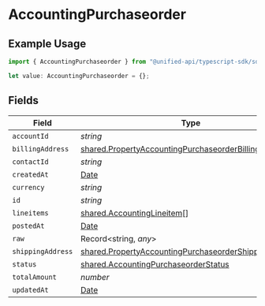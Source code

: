 # AccountingPurchaseorder

## Example Usage

```typescript
import { AccountingPurchaseorder } from "@unified-api/typescript-sdk/sdk/models/shared";

let value: AccountingPurchaseorder = {};
```

## Fields

| Field                                                                                                                                 | Type                                                                                                                                  | Required                                                                                                                              | Description                                                                                                                           |
| ------------------------------------------------------------------------------------------------------------------------------------- | ------------------------------------------------------------------------------------------------------------------------------------- | ------------------------------------------------------------------------------------------------------------------------------------- | ------------------------------------------------------------------------------------------------------------------------------------- |
| `accountId`                                                                                                                           | *string*                                                                                                                              | :heavy_minus_sign:                                                                                                                    | N/A                                                                                                                                   |
| `billingAddress`                                                                                                                      | [shared.PropertyAccountingPurchaseorderBillingAddress](../../../sdk/models/shared/propertyaccountingpurchaseorderbillingaddress.md)   | :heavy_minus_sign:                                                                                                                    | N/A                                                                                                                                   |
| `contactId`                                                                                                                           | *string*                                                                                                                              | :heavy_minus_sign:                                                                                                                    | N/A                                                                                                                                   |
| `createdAt`                                                                                                                           | [Date](https://developer.mozilla.org/en-US/docs/Web/JavaScript/Reference/Global_Objects/Date)                                         | :heavy_minus_sign:                                                                                                                    | N/A                                                                                                                                   |
| `currency`                                                                                                                            | *string*                                                                                                                              | :heavy_minus_sign:                                                                                                                    | N/A                                                                                                                                   |
| `id`                                                                                                                                  | *string*                                                                                                                              | :heavy_minus_sign:                                                                                                                    | N/A                                                                                                                                   |
| `lineitems`                                                                                                                           | [shared.AccountingLineitem](../../../sdk/models/shared/accountinglineitem.md)[]                                                       | :heavy_minus_sign:                                                                                                                    | N/A                                                                                                                                   |
| `postedAt`                                                                                                                            | [Date](https://developer.mozilla.org/en-US/docs/Web/JavaScript/Reference/Global_Objects/Date)                                         | :heavy_minus_sign:                                                                                                                    | N/A                                                                                                                                   |
| `raw`                                                                                                                                 | Record<string, *any*>                                                                                                                 | :heavy_minus_sign:                                                                                                                    | N/A                                                                                                                                   |
| `shippingAddress`                                                                                                                     | [shared.PropertyAccountingPurchaseorderShippingAddress](../../../sdk/models/shared/propertyaccountingpurchaseordershippingaddress.md) | :heavy_minus_sign:                                                                                                                    | N/A                                                                                                                                   |
| `status`                                                                                                                              | [shared.AccountingPurchaseorderStatus](../../../sdk/models/shared/accountingpurchaseorderstatus.md)                                   | :heavy_minus_sign:                                                                                                                    | N/A                                                                                                                                   |
| `totalAmount`                                                                                                                         | *number*                                                                                                                              | :heavy_minus_sign:                                                                                                                    | N/A                                                                                                                                   |
| `updatedAt`                                                                                                                           | [Date](https://developer.mozilla.org/en-US/docs/Web/JavaScript/Reference/Global_Objects/Date)                                         | :heavy_minus_sign:                                                                                                                    | N/A                                                                                                                                   |